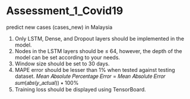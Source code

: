 # Assessment_1_Covid19
predict new cases (cases_new) in Malaysia


1) Only LSTM, Dense, and Dropout layers should be implemented in the
    model.
2) Nodes in the LSTM layers should be ≤ 64, however, the depth of the model
can be set according to your needs.
3) Window size should be set to 30 days.
4) MAPE error should be lesser than 1% when tested against testing dataset.
𝑀𝑒𝑎𝑛 𝐴𝑏𝑠𝑜𝑙𝑢𝑡𝑒 𝑃𝑒𝑟𝑐𝑒𝑛𝑡𝑎𝑔𝑒 𝐸𝑟𝑟𝑜𝑟 =
𝑀𝑒𝑎𝑛 𝐴𝑏𝑠𝑜𝑙𝑢𝑡𝑒 𝐸𝑟𝑟𝑜𝑟
𝑠𝑢𝑚(𝑎𝑏𝑠(𝑦_𝑎𝑐𝑡𝑢𝑎𝑙))
∗ 100%
5) Training loss should be displayed using TensorBoard. 
